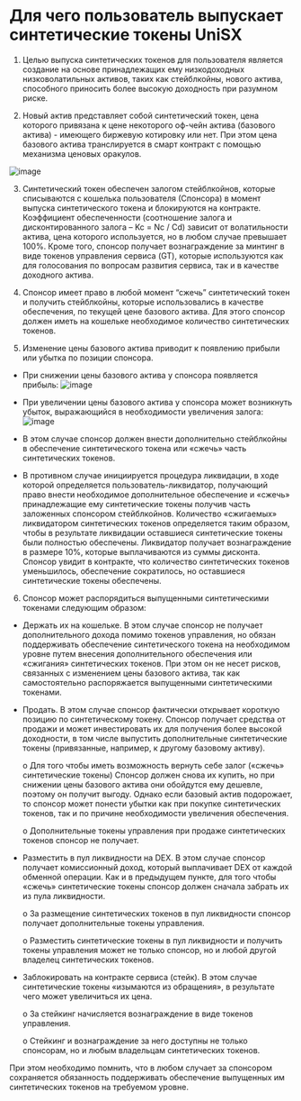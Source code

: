 # Для чего пользователь выпускает синтетические токены UniSX

1. Целью выпуска синтетических токенов для пользователя является создание на основе принадлежащих ему низкодоходных низковолатильных активов, таких как стейблкойны, нового актива, способного приносить более высокую доходность при разумном риске.

2. Новый актив представляет собой синтетический токен, цена которого привязана к цене некоторого оф-чейн актива (базового актива) - имеющего биржевую котировку или нет.
При этом цена базового актива транслируется в смарт контракт с помощью механизма ценовых оракулов.

![image](https://user-images.githubusercontent.com/89580052/134311115-c2b8f478-3278-4906-9053-a069469828fa.png)

3. Синтетический токен обеспечен залогом стейблкойнов, которые списываются с кошелька пользователя (Спонсора) в момент выпуска синтетического токена и блокируются на контракте. Коэффициент обеспеченности (соотношение залога и дисконтированного залога – Kc = Nc / Cd) зависит от волатильности актива, цена которого используется, но в любом случае превышает 100%.
Кроме того, спонсор получает вознаграждение за минтинг в виде токенов управления сервиса (GT), которые используются как для голосования по вопросам развития сервиса, так и в качестве доходного актива.

4. Спонсор имеет право в любой момент “сжечь” синтетический токен и получить стейблкойны, которые использовались в качестве обеспечения, по текущей цене базового актива.
Для этого спонсор должен иметь на кошельке необходимое количество синтетических токенов.

5. Изменение цены базового актива приводит к появлению прибыли или убытка по позиции спонсора.
- При снижении цены базового актива у спонсора появляется прибыль:
![image](https://user-images.githubusercontent.com/89580052/134312517-38fe0bdd-4981-4e83-b8cf-205540f565ac.png)

- При увеличении цены базового актива у спонсора может возникнуть убыток, выражающийся в необходимости увеличения залога:
![image](https://user-images.githubusercontent.com/89580052/134312693-e62dc8ac-12fb-43cd-b69d-03640b977e72.png)

- В этом случае спонсор должен внести дополнительно стейблкойны в обеспечение синтетического токена или «сжечь» часть синтетических токенов.
- В противном случае инициируется процедура ликвидации, в ходе которой определяется пользователь-ликвидатор, получающий право внести необходимое дополнительное обеспечение и «сжечь» принадлежащие ему синтетические токены получив часть заложенных спонсором стейблкойнов. Количество «сжигаемых» ликвидатором синтетических токенов определяется таким образом, чтобы в результате ликвидации оставшиеся синтетические токены были полностью обеспечены. Ликвидатор получает вознаграждение в размере 10%, которые выплачиваются из суммы дисконта. Спонсор увидит в контракте, что количество синтетических токенов уменьшилось, обеспечение сократилось, но оставшиеся синтетические токены обеспечены.

6. Спонсор может распорядиться выпущенными синтетическими токенами следующим образом:
-	Держать их на кошельке. В этом случае спонсор не получает дополнительного дохода помимо токенов управления, но обязан поддерживать обеспечение синтетического токена на необходимом уровне путем внесения дополнительного обеспечения или «сжигания» синтетических токенов. При этом он не несет рисков, связанных с изменением цены базового актива, так как самостоятельно распоряжается выпущенными синтетическими токенами. 
-	Продать. В этом случае спонсор фактически открывает короткую позицию по синтетическому токену. Спонсор получает средства от продажи и может инвестировать их для получения более высокой доходности, в том числе выпустить дополнительные синтетические токены (привязанные, например, к другому базовому активу). 

     o	Для того чтобы иметь возможность вернуть себе залог («сжечь» синтетические токены) Спонсор должен снова их купить, но при снижении цены базового актива они обойдутся ему дешевле, поэтому он получит выгоду. Однако если базовый актив подорожает, то спонсор может понести убытки как при покупке синтетических токенов, так и по причине необходимости увеличения обеспечения. 

     o	Дополнительные токены управления при продаже синтетических токенов спонсор не получает.

-	Разместить в пул ликвидности на DEX. В этом случае спонсор получает комиссионный доход, который выплачивает DEX от каждой обменной операции. Как и в предыдущем пункте, для того чтобы «сжечь» синтетические токены спонсор должен сначала забрать их из пула ликвидности. 

     o	За размещение синтетических токенов в пул ликвидности спонсор получает дополнительные токены управления. 

     o	Разместить синтетические токены в пул ликвидности и получить токены управления может не только спонсор, но и любой другой владелец синтетических токенов.

-	Заблокировать на контракте сервиса (стейк). В этом случае синтетические токены «изымаются из обращения», в результате чего может увеличиться их цена. 

     o	За стейкинг начисляется вознаграждение в виде токенов управления.

     o	Стейкинг и вознаграждение за него доступны не только спонсорам, но и любым владельцам синтетических токенов.

При этом необходимо помнить, что в любом случает за спонсором сохраняется обязанность поддерживать обеспечение выпущенных им синтетических токенов на требуемом уровне.




